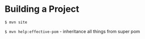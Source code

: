# Building a Project

`$ mvn site`

`$ mvn help:effective-pom` - inheritance all things from super pom
